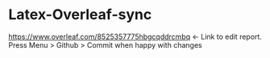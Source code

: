 # Latex-Overleaf-sync

https://www.overleaf.com/8525357775hbgcqddrcmbq <- Link to edit report. Press Menu > Github > Commit when happy with changes
